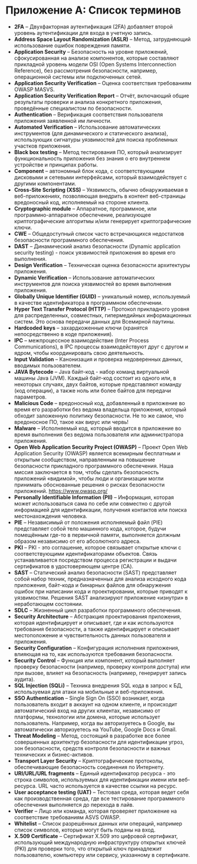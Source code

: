 # Приложение A: Список терминов

- **2FA** – Двухфакторная аутентификация (2FA) добавляет второй уровень аутентификации для входа в учетную запись.
- **Address Space Layout Randomization (ASLR)** – Метод, затрудняющий использование ошибок повреждения памяти.
- **Application Security** – Безопасность на уровне приложений, сфокусированная на анализе компонентов, которые составляют прикладной уровень модели OSI (Open Systems Interconnection Reference), без рассмотрения безопасности, например, операционной системы или подключенных сетей.
- **Application Security Verification** – Оценка соответствия требованиям OWASP MASVS.
- **Application Security Verification Report** – Отчёт, включающий общие результаты проверки и анализа конкретного приложения, проведённые специалистом по безопасности.
- **Authentication** – Верификация соответствия пользователя приложения заявленной им личности.
- **Automated Verification** – Использование автоматических инструментов (для динамического и статического анализа), использующих сигнатуры уязвимостей для поиска проблемных участков приложения.
- **Black box testing** – Метод тестирования ПО, который анализирует функциональность приложения без знания о его внутреннем устройстве и принципах работы.
- **Component** – автономный блок кода, с соответствующими дисковыми и сетевыми интерфейсами, который взаимодействует с другими компонентами.
- **Cross-Site Scripting (XSS)** – Уязвимость, обычно обнаруживаемая в веб-приложениях, позволяющая внедрить в контент веб-страницы вредоносный код, исполняемый на стороне клиента.
- **Cryptographic module** – Аппаратное, программное, или программно-аппаратное обеспечение, реализующее криптографические алгоритмы и/или генерирует криптографические ключи.
- **CWE** – Общедоступный список часто встречающихся недостатков безопасности программного обеспечения.
- **DAST** – Динамический анализ безопасности (Dynamic application security testing) - поиск уязвимостей приложения во время его выполнения.
- **Design Verification** – Техническая оценка безопасности архитектуры приложения.
- **Dynamic Verification** – Использование автоматических инструментов для поиска уязвимостей во время выполнения приложения.
- **Globally Unique Identifier (GUID)** – уникальный номер, используемый в качестве идентификатора в программном обеспечении.
- **Hyper Text Transfer Protocol (HTTP)** – Протокол прикладного уровня для распределенных, совместных, гипермедийных информационных систем. Это основа передачи данных для Всемирной паутины.
- **Hardcoded keys** – захардкоженные ключи (хранятся непосредственно в коде приложения).
- **IPC** – межпроцессное взаимодействие (Inter Process Communications), в IPC процессы взаимодействуют друг с другом и ядром, чтобы координировать свою деятельность.
- **Input Validation** – Канонизация и проверка недоверенных данных, вводимых пользователем.
- **JAVA Bytecode** – Java байт-код - набор команд виртуальной машины Java (JVM). Каждый байт-код состоит из одного или, в некоторых случаях, двух байтов, которые представляют команду (код операции), а также ноль или более байтов для передачи параметров.
- **Malicious Code** – вредоносный код, добавленный в приложение во время его разработки без ведома владельца приложения, который обходит заложенную политику безопасности. Не то же самое, что вредоносное ПО, такое как вирус или червь!
- **Malware** – Исполняемый код, который вводится в приложение во время выполнения без ведома пользователя или администратора приложения.
- **Open Web Application Security Project (OWASP)** – Проект Open Web Application Security (OWASP) является всемирным бесплатным и открытым сообществом, направленным на повышение безопасности прикладного программного обеспечения. Наша миссия заключается в том, чтобы сделать безопасность приложений «видимой», чтобы люди и организации могли принимать обоснованные решения о рисках безопасности приложений. <https://www.owasp.org/>
- **Personally Identifiable Information (PII)** – Информация, которая может использоваться сама по себе или совместно с другой информацией для идентификации, получения контактов или поиска местонахождения человека.
- **PIE** – Независимый от положения исполняемый файл (PIE) представляет собой тело машинного кода, которое, будучи помещённым где-то в первичной памяти, выполняется должным образом независимо от его абсолютного адреса.
- **PKI** – PKI - это соглашение, которое связывает открытые ключи с соответствующими идентификаторами объектов. Связь устанавливается посредством процесса регистрации и выдачи сертификатов в удостоверяющем центре (CA).
- **SAST** – Статический анализ безопасности (SAST) представляет собой набор техник, предназначенных для анализа исходного кода приложения, байт-кода и бинарных файлов для обнаружения ошибок при написании кода и проектировании, которые приводят к уязвимостям. Решения SAST анализируют приложение «изнутри» в неработающем состоянии.
- **SDLC** – Жизненный цикл разработки программного обеспечения.
- **Security Architecture** – Абстракция проектирования приложения, которая идентифицирует и описывает, где и как используются требования безопасности, а также идентифицирует и описывает местоположение и чувствительность данных пользователя и приложения.
- **Security Configuration** – Конфигурация исполнения приложения, влияющая на то, как используются требования безопасности.
- **Security Control** – Функция или компонент, который выполняет проверку безопасности (например, проверку контроля доступа) или при вызове, влияет на безопасность (например, генерирует запись аудита).
- **SQL Injection (SQLi)** – Техника внедрения SQL кода в запрос к БД, используемая для атаки на мобильные и веб-приложения.
- **SSO Authentication** – Single Sign On (SSO) возникает, когда пользователь входит в аккаунт на одном клиенте, и происходит автоматический вход на других клиентах, независимо от платформы, технологии или домена, которые использует пользователь. Например, когда вы авторизуетесь в Google, вы автоматически авторизуетесь на YouTube, Google Docs и Gmail.
- **Threat Modeling** – Метод, состоящий в разработке все более совершенных архитектур безопасности для идентификации угроз, зон безопасности, средств контроля безопасности и важных технических и бизнес-активов.
- **Transport Layer Security** – Криптографические протоколы, обеспечивающие безопасность соединения по Интернету.
- **URI/URL/URL fragments** – Единый идентификатор ресурса - это строка символов, используемых для идентификации имени или веб-ресурса. URL часто используется в качестве ссылки на ресурс.
- **User acceptance testing (UAT)** – Тестовая среда, которая ведет себя как производственная среда, где все тестирование программного обеспечения выполняется до перехода в лайв.
- **Verifier** – Лицо или команда, которая проверяет приложение на соответствие требованиям ASVS OWASP.
- **Whitelist** – Список разрешённых данных или операций, например список символов, которые могут быть поданы на вход.
- **X.509 Certificate** – Сертификат X.509 это цифровой сертификат, использующий международную инфраструктуру открытых ключей (PKI) для проверки того, что открытый ключ принадлежит пользователю, компьютеру или сервису, указанному в сертификате.
